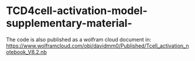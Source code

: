 # TCD4cell-activation-model-supplementary-material-

The code is also published as a wolfram cloud document in: https://www.wolframcloud.com/obj/davidmm0/Published/Tcell_activation_notebook_V8.2.nb
